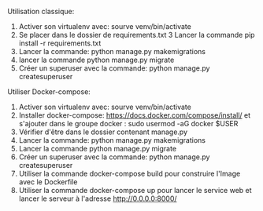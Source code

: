 Utilisation classique:

1. Activer son virtualenv avec: sourve venv/bin/activate
2. Se placer dans le dossier de requirements.txt
3  Lancer la commande pip install -r requirements.txt
4. Lancer la commande: python manage.py makemigrations
5. lancer la commande python manage.py migrate
6. Créer un superuser avec la commande: python manage.py createsuperuser


Utiliser Docker-compose:
1. Activer son virtualenv avec: sourve venv/bin/activate
2. Installer docker-compose: https://docs.docker.com/compose/install/   et s'ajouter dans le groupe docker : sudo usermod -aG docker $USER
3. Vérifier d'être dans le dossier contenant manage.py
4. Lancer la commande: python manage.py makemigrations
5. Lancer la commande python manage.py migrate
6. Créer un superuser avec la commande: python manage.py createsuperuser
7. Utiliser la commande docker-compose build pour construire l'Image avec le Dockerfile
8. Utiliser la commande docker-compose up pour lancer le service web et lancer le serveur à l'adresse http://0.0.0.0:8000/ 
